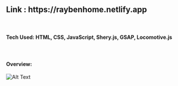 <h2>Link : https://raybenhome.netlify.app</h2>
<br>

<h4>Tech Used:
HTML, CSS, JavaScript, Shery.js, GSAP, Locomotive.js
</h4>
  <br>
<h4>Overview:</h4>

![Alt Text](https://github.com/vedant-deshmukh/web-dev-practice/blob/29dc32776e9f723a97daf0856b6e9502b9e4ba15/readmefiles/Untitled%20design%20(4).gif)
